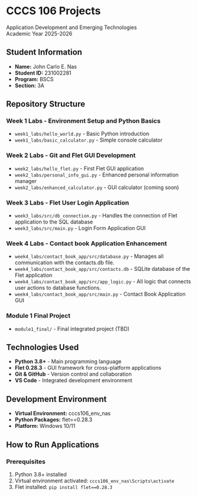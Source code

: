 # CCCS 106 Projects
Application Development and Emerging Technologies  
Academic Year 2025-2026

## Student Information
- **Name:** John Carlo E. Nas
- **Student ID:** 231002281
- **Program:** BSCS
- **Section:** 3A

## Repository Structure

### Week 1 Labs - Environment Setup and Python Basics
- `week1_labs/hello_world.py` - Basic Python introduction
- `week1_labs/basic_calculator.py` - Simple console calculator

### Week 2 Labs - Git and Flet GUI Development
- `week2_labs/hello_flet.py` - First Flet GUI application
- `week2_labs/personal_info_gui.py` - Enhanced personal information manager
- `week2_labs/enhanced_calculator.py` - GUI calculator (coming soon)

### Week 3 Labs - Flet User Login Application
- `week3_labs/src/db_connection.py` - Handles the connection of Flet application to the SQL database
- `week3_labs/src/main.py` - Login Form Application GUI

### Week 4 Labs - Contact book Application Enhancement
- `week4_labs/contact_book_app/src/database.py` - Manages all communication with the contacts.db file.
- `week4_labs/contact_book_app/src/contacts.db` - SQLite database of the Flet application
- `week4_labs/contact_book_app/src/app_logic.py` -  All logic that connects user actions to database functions.
- `week4_labs/contact_book_app/src/main.py` - Contact Book Application GUI
  
### Module 1 Final Project
- `module1_final/` - Final integrated project (TBD)

## Technologies Used
- **Python 3.8+** - Main programming language
- **Flet 0.28.3** - GUI framework for cross-platform applications
- **Git & GitHub** - Version control and collaboration
- **VS Code** - Integrated development environment

## Development Environment
- **Virtual Environment:** cccs106_env_nas
- **Python Packages:** flet==0.28.3
- **Platform:** Windows 10/11

## How to Run Applications

### Prerequisites
1. Python 3.8+ installed
2. Virtual environment activated: `cccs106_env_nas\Scripts\activate`
3. Flet installed: `pip install flet==0.28.3`